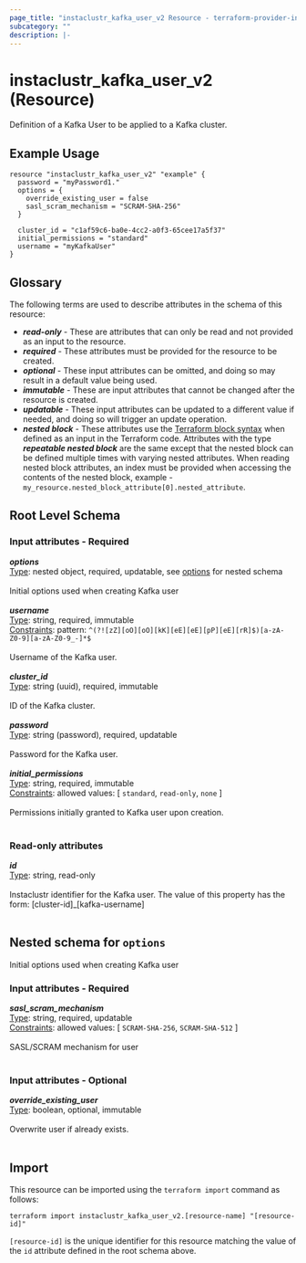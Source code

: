 ```yaml
---
page_title: "instaclustr_kafka_user_v2 Resource - terraform-provider-instaclustr"
subcategory: ""
description: |-
---
```


# instaclustr_kafka_user_v2 (Resource)
Definition of a Kafka User to be applied to a Kafka cluster.
## Example Usage
```
resource "instaclustr_kafka_user_v2" "example" {
  password = "myPassword1."
  options = {
    override_existing_user = false
    sasl_scram_mechanism = "SCRAM-SHA-256"
  }

  cluster_id = "c1af59c6-ba0e-4cc2-a0f3-65cee17a5f37"
  initial_permissions = "standard"
  username = "myKafkaUser"
}
```
## Glossary
The following terms are used to describe attributes in the schema of this resource:
- **_read-only_** - These are attributes that can only be read and not provided as an input to the resource.
- **_required_** - These attributes must be provided for the resource to be created.
- **_optional_** - These input attributes can be omitted, and doing so may result in a default value being used.
- **_immutable_** - These are input attributes that cannot be changed after the resource is created.
- **_updatable_** - These input attributes can be updated to a different value if needed, and doing so will trigger an update operation.
- **_nested block_** - These attributes use the [Terraform block syntax](https://www.terraform.io/language/attr-as-blocks) when defined as an input in the Terraform code. Attributes with the type **_repeatable nested block_** are the same except that the nested block can be defined multiple times with varying nested attributes. When reading nested block attributes, an index must be provided when accessing the contents of the nested block, example - `my_resource.nested_block_attribute[0].nested_attribute`.
## Root Level Schema
### Input attributes - Required
*___options___*<br>
<ins>Type</ins>: nested object, required, updatable, see [options](#nested--options) for nested schema<br>
<br>Initial options used when creating Kafka user<br><br>
*___username___*<br>
<ins>Type</ins>: string, required, immutable<br>
<ins>Constraints</ins>: pattern: `^(?![zZ][oO][oO][kK][eE][eE][pP][eE][rR]$)[a-zA-Z0-9][a-zA-Z0-9_-]*$`<br><br>Username of the Kafka user.<br><br>
*___cluster_id___*<br>
<ins>Type</ins>: string (uuid), required, immutable<br>
<br>ID of the Kafka cluster.<br><br>
*___password___*<br>
<ins>Type</ins>: string (password), required, updatable<br>
<br>Password for the Kafka user.<br><br>
*___initial_permissions___*<br>
<ins>Type</ins>: string, required, immutable<br>
<ins>Constraints</ins>: allowed values: [ `standard`, `read-only`, `none` ]<br><br>Permissions initially granted to Kafka user upon creation.<br><br>
### Read-only attributes
*___id___*<br>
<ins>Type</ins>: string, read-only<br>
<br>Instaclustr identifier for the Kafka user. The value of this property has the form: [cluster-id]_[kafka-username]<br><br>
<a id="nested--options"></a>
## Nested schema for `options`
Initial options used when creating Kafka user<br>
### Input attributes - Required
*___sasl_scram_mechanism___*<br>
<ins>Type</ins>: string, required, updatable<br>
<ins>Constraints</ins>: allowed values: [ `SCRAM-SHA-256`, `SCRAM-SHA-512` ]<br><br>SASL/SCRAM mechanism for user<br><br>
### Input attributes - Optional
*___override_existing_user___*<br>
<ins>Type</ins>: boolean, optional, immutable<br>
<br>Overwrite user if already exists.<br><br>
## Import
This resource can be imported using the `terraform import` command as follows:
```
terraform import instaclustr_kafka_user_v2.[resource-name] "[resource-id]"
```
`[resource-id]` is the unique identifier for this resource matching the value of the `id` attribute defined in the root schema above.
